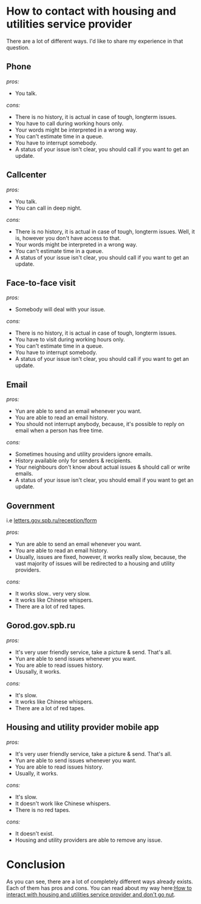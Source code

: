 # How to contact with housing and utilities service provider

There are a lot of different ways. I'd like to share my experience in that question.

## Phone

*pros:*
* You talk.

*cons:*
* There is no history, it is actual in case of tough, longterm issues.
* You have to call during working hours only.
* Your words might be interpreted in a wrong way. 
* You can't estimate time in a queue.
* You have to interrupt somebody.
* A status of your issue isn't clear, you should call if you want to get an update.

## Callcenter

*pros:*
* You talk.
* You can call in deep night.

*cons:*
* There is no history, it is actual in case of tough, longterm issues. Well, it is, however you don't have access to that.
* Your words might be interpreted in a wrong way. 
* You can't estimate time in a queue.
* A status of your issue isn't clear, you should call if you want to get an update.
 
## Face-to-face visit

*pros:*
* Somebody will deal with your issue.

*cons:*
* There is no history, it is actual in case of tough, longterm issues.
* You have to visit during working hours only.
* You can't estimate time in a queue.
* You have to interrupt somebody.
* A status of your issue isn't clear, you should call if you want to get an update.

## Email

*pros:*
* Yun are able to send an email whenever you want.
* You are able to read an email history.
* You should not interrupt anybody, because, it's possible to reply on email when a person has free time.

*cons:*
* Sometimes housing and utility providers ignore emails.
* History available only for senders & recipients.
* Your neighbours don't know about actual issues & should call or write emails.
* A status of your issue isn't clear, you should email if you want to get an update.

## Government
i.e [letters.gov.spb.ru/reception/form](https://letters.gov.spb.ru/reception/form)

*pros:*
* Yun are able to send an email whenever you want.
* You are able to read an email history.
* Usually, issues are fixed, however, it works really slow, because, the vast majority of issues will be redirected to a housing and utility providers.

*cons:*
* It works slow.. very very slow.
* It works like Chinese whispers.
* There are a lot of red tapes.

## Gorod.gov.spb.ru

*pros:*
* It's very user friendly service, take a picture & send. That's all.
* Yun are able to send issues whenever you want.
* You are able to read issues history.
* Ususally, it works.

*cons:*
* It's slow.
* It works like Chinese whispers.
* There are a lot of red tapes.

## Housing and utility provider mobile app
  
*pros:*
* It's very user friendly service, take a picture & send. That's all.
* Yun are able to send issues whenever you want.
* You are able to read issues history.
* Usually, it works.

*cons:*
* It's slow.
* It doesn't work like Chinese whispers.
* There is no red tapes.

*cons:*
* It doesn't exist.
* Housing and utility providers are able to remove any issue.

# Conclusion

As you can see, there are a lot of completely different ways already exists. Each of them has pros and cons. You can read about my way here:[How to interact with housing and utilities service provider and don't go nut](how-to-mange-tasks-en.md).

